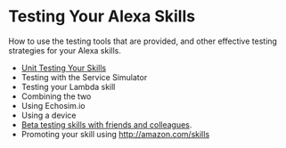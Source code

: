 # Testing Your Alexa Skills

How to use the testing tools that are provided, and other effective testing strategies for your Alexa skills.

* [Unit Testing Your Skills](https://github.com/jeffblankenburg/alexa/blob/master/start_here/testing/unit_testing.md)
* Testing with the Service Simulator
* Testing your Lambda skill
* Combining the two
* Using Echosim.io
* Using a device
* [Beta testing skills with friends and colleagues](https://github.com/jeffblankenburg/alexa/blob/master/start_here/testing/beta_testing.md).
* Promoting your skill using http://amazon.com/skills